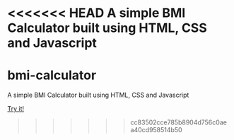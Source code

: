 <<<<<<< HEAD
A simple BMI Calculator built using HTML, CSS and Javascript
=======
# bmi-calculator
A simple BMI Calculator built using HTML, CSS and Javascript

[Try it!](https://luizferrazz.github.io/bmi-calculator/)
>>>>>>> cc83502cce785b8904d756c0aea40cd958514b50
